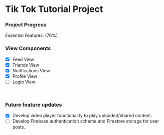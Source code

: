 #  Tik Tok Tutorial Project

### Project Progress
Essential Features: (70%)

### View Components 

- [x] Feed View
- [x] Friends View
- [x] Notifications View
- [x] Profile View
- [ ] Login View

<br/>

### Future feature updates
- [x] Develop video player functionality to play uploaded/shared content.
- [ ] Develop Firebase authentication scheme and Firestore storage for user posts.
